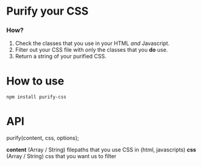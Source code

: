 # Purify your CSS
### How?
1. Check the classes that you use in your HTML *and* Javascript.
2. Filter out your CSS file with only the classes that you **do** use.
3. Return a string of your purified CSS.

# How to use
```
npm install purify-css
```

# API
purify(content, css, options);

**content** (Array / String) filepaths that you use CSS in (html, javascripts)
**css** (Array / String) css that you want us to filter